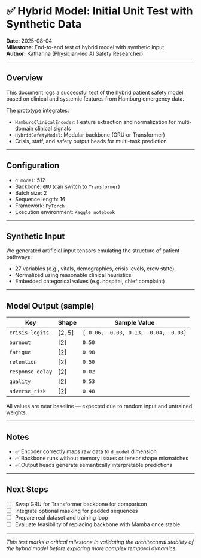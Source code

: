 # ✅ Hybrid Model: Initial Unit Test with Synthetic Data

**Date:** 2025-08-04  
**Milestone:** End-to-end test of hybrid model with synthetic input  
**Author:** Katharina (Physician-led AI Safety Researcher)  

---

## Overview

This document logs a successful test of the hybrid patient safety model based on clinical and systemic features from Hamburg emergency data.

The prototype integrates:
- `HamburgClinicalEncoder`: Feature extraction and normalization for multi-domain clinical signals
- `HybridSafetyModel`: Modular backbone (GRU or Transformer)
- Crisis, staff, and safety output heads for multi-task prediction

---

## Configuration

- `d_model`: 512  
- Backbone: `GRU` (can switch to `Transformer`)
- Batch size: 2  
- Sequence length: 16  
- Framework: `PyTorch`  
- Execution environment: `Kaggle notebook`  

---

## Synthetic Input

We generated artificial input tensors emulating the structure of patient pathways:
- 27 variables (e.g., vitals, demographics, crisis levels, crew state)
- Normalized using reasonable clinical heuristics
- Embedded categorical values (e.g. hospital, chief complaint)

---

## Model Output (sample)

| Key               | Shape         | Sample Value                     |
|------------------|---------------|----------------------------------|
| `crisis_logits`   | [2, 5]        | `[-0.06, -0.03, 0.13, -0.04, -0.03]` |
| `burnout`         | [2]           | `0.50`                           |
| `fatigue`         | [2]           | `0.98`                           |
| `retention`       | [2]           | `0.50`                           |
| `response_delay`  | [2]           | `0.02`                           |
| `quality`         | [2]           | `0.53`                           |
| `adverse_risk`    | [2]           | `0.48`                           |

All values are near baseline — expected due to random input and untrained weights.

---

## Notes

- ✅ Encoder correctly maps raw data to `d_model` dimension
- ✅ Backbone runs without memory issues or tensor shape mismatches
- ✅ Output heads generate semantically interpretable predictions

---

## Next Steps

- [ ] Swap GRU for Transformer backbone for comparison
- [ ] Integrate optional masking for padded sequences
- [ ] Prepare real dataset and training loop
- [ ] Evaluate feasibility of replacing backbone with Mamba once stable

---

_This test marks a critical milestone in validating the architectural stability of the hybrid model before exploring more complex temporal dynamics._

